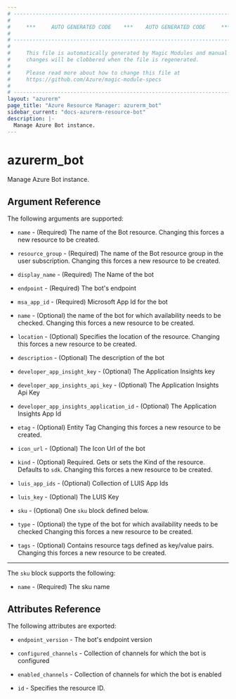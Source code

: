 ```yaml
---
# ----------------------------------------------------------------------------
#
#     ***     AUTO GENERATED CODE    ***    AUTO GENERATED CODE     ***
#
# ----------------------------------------------------------------------------
#
#     This file is automatically generated by Magic Modules and manual
#     changes will be clobbered when the file is regenerated.
#
#     Please read more about how to change this file at
#     https://github.com/Azure/magic-module-specs
#
# ----------------------------------------------------------------------------
layout: "azurerm"
page_title: "Azure Resource Manager: azurerm_bot"
sidebar_current: "docs-azurerm-resource-bot"
description: |-
  Manage Azure Bot instance.
---
```


# azurerm_bot

Manage Azure Bot instance.


## Argument Reference

The following arguments are supported:

* `name` - (Required) The name of the Bot resource. Changing this forces a new resource to be created.

* `resource_group` - (Required) The name of the Bot resource group in the user subscription. Changing this forces a new resource to be created.

* `display_name` - (Required) The Name of the bot

* `endpoint` - (Required) The bot's endpoint

* `msa_app_id` - (Required) Microsoft App Id for the bot

* `name` - (Optional) the name of the bot for which availability needs to be checked. Changing this forces a new resource to be created.

* `location` - (Optional) Specifies the location of the resource. Changing this forces a new resource to be created.

* `description` - (Optional) The description of the bot

* `developer_app_insight_key` - (Optional) The Application Insights key

* `developer_app_insights_api_key` - (Optional) The Application Insights Api Key

* `developer_app_insights_application_id` - (Optional) The Application Insights App Id

* `etag` - (Optional) Entity Tag Changing this forces a new resource to be created.

* `icon_url` - (Optional) The Icon Url of the bot

* `kind` - (Optional) Required. Gets or sets the Kind of the resource. Defaults to `sdk`. Changing this forces a new resource to be created.

* `luis_app_ids` - (Optional) Collection of LUIS App Ids

* `luis_key` - (Optional) The LUIS Key

* `sku` - (Optional) One `sku` block defined below.

* `type` - (Optional) the type of the bot for which availability needs to be checked Changing this forces a new resource to be created.

* `tags` - (Optional) Contains resource tags defined as key/value pairs. Changing this forces a new resource to be created.

---

The `sku` block supports the following:

* `name` - (Required) The sku name

## Attributes Reference

The following attributes are exported:

* `endpoint_version` - The bot's endpoint version

* `configured_channels` - Collection of channels for which the bot is configured

* `enabled_channels` - Collection of channels for which the bot is enabled

* `id` - Specifies the resource ID.

